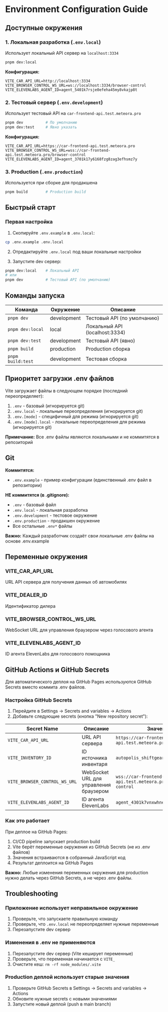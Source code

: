 # Environment Configuration Guide

## Доступные окружения

### 1. Локальная разработка (`.env.local`)
Использует локальный API сервер на `localhost:3334`


```bash
pnpm dev:local
```

**Конфигурация:**
```env
VITE_CAR_API_URL=http://localhost:3334
VITE_BROWSER_CONTROL_WS_URL=ws://localhost:3334/browser-control
VITE_ELEVENLABS_AGENT_ID=agent_5401k7rsje0efeha45my8vkajp8t
```

### 2. Тестовый сервер (`.env.development`)
Использует тестовый API на `car-frontend-api.test.meteora.pro`

```bash
pnpm dev          # По умолчанию
pnpm dev:test     # Явно указать
```

**Конфигурация:**
```env
VITE_CAR_API_URL=https://car-frontend-api.test.meteora.pro
VITE_BROWSER_CONTROL_WS_URL=wss://car-frontend-api.test.meteora.pro/browser-control
VITE_ELEVENLABS_AGENT_ID=agent_3701k17y6168fzg8zag3efhsmz7y
```

### 3. Production (`.env.production`)
Используется при сборке для продакшена

```bash
pnpm build        # Production build
```

## Быстрый старт

### Первая настройка

1. Скопируйте `.env.example` в `.env.local`:
```bash
cp .env.example .env.local
```

2. Отредактируйте `.env.local` под ваши локальные настройки

3. Запустите dev сервер:
```bash
pnpm dev:local    # Локальный API
# или
pnpm dev          # Тестовый API (по умолчанию)
```

## Команды запуска

| Команда | Окружение | Описание |
|---------|-----------|----------|
| `pnpm dev` | development | Тестовый API (по умолчанию) |
| `pnpm dev:local` | local | Локальный API (localhost:3334) |
| `pnpm dev:test` | development | Тестовый API (явно) |
| `pnpm build` | production | Production сборка |
| `pnpm build:test` | development | Тестовая сборка |

## Приоритет загрузки .env файлов

Vite загружает файлы в следующем порядке (последний переопределяет):

1. `.env` - базовый (игнорируется git)
2. `.env.local` - локальные переопределения (игнорируется git)
3. `.env.[mode]` - специфичный для режима (игнорируется git)
4. `.env.[mode].local` - локальные переопределения для режима (игнорируется git)

**Примечание:** Все .env файлы являются локальными и не коммитятся в репозиторий

## Git

**Коммитятся:**
- `.env.example` - пример конфигурации (единственный .env файл в репозитории)

**НЕ коммитятся (в .gitignore):**
- `.env` - базовый файл
- `.env.local` - локальная разработка
- `.env.development` - тестовое окружение
- `.env.production` - продакшен окружение
- Все остальные `.env*` файлы

**Важно:** Каждый разработчик создаёт свои локальные .env файлы на основе .env.example

## Переменные окружения

### VITE_CAR_API_URL
URL API сервера для получения данных об автомобилях

### VITE_DEALER_ID
Идентификатор дилера

### VITE_BROWSER_CONTROL_WS_URL
WebSocket URL для управления браузером через голосового агента

### VITE_ELEVENLABS_AGENT_ID
ID агента ElevenLabs для голосового помощника

## GitHub Actions и GitHub Secrets

Для автоматического деплоя на GitHub Pages используются GitHub Secrets вместо коммита .env файлов.

### Настройка GitHub Secrets

1. Перейдите в Settings → Secrets and variables → Actions
2. Добавьте следующие secrets (кнопка "New repository secret"):

| Secret Name | Описание | Значение |
|-------------|----------|----------|
| `VITE_CAR_API_URL` | URL API сервера | `https://car-frontend-api.test.meteora.pro` |
| `VITE_INVENTORY_ID` | ID источника инвентаря | `autopolis_shiftgears_demo` |
| `VITE_BROWSER_CONTROL_WS_URL` | WebSocket URL для управления браузером | `wss://car-frontend-api.test.meteora.pro/browser-control` |
| `VITE_ELEVENLABS_AGENT_ID` | ID агента ElevenLabs | `agent_4301k7vnxwhne8r93z3tqjkyh647` |

### Как это работает

При деплое на GitHub Pages:
1. CI/CD pipeline запускает production build
2. Vite берёт переменные окружения из GitHub Secrets (не из .env файлов)
3. Значения встраиваются в собранный JavaScript код
4. Результат деплоится на GitHub Pages

**Важно:** Любые изменения переменных окружения для production нужно делать через GitHub Secrets, а не через .env файлы.

## Troubleshooting

### Приложение использует неправильное окружение

1. Проверьте, что запускаете правильную команду
2. Проверьте, что `.env.local` не переопределяет нужные переменные
3. Перезапустите dev сервер

### Изменения в .env не применяются

1. Перезапустите dev сервер (Vite кеширует переменные)
2. Проверьте, что переменная начинается с `VITE_`
3. Очистите кеш: `rm -rf node_modules/.vite`

### Production деплой использует старые значения

1. Проверьте GitHub Secrets в Settings → Secrets and variables → Actions
2. Обновите нужные secrets с новыми значениями
3. Запустите новый деплой (push в main branch)
